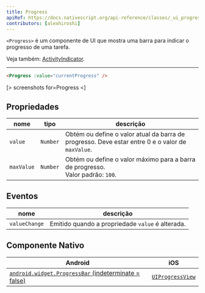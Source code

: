 ```yaml
---
title: Progress
apiRef: https://docs.nativescript.org/api-reference/classes/_ui_progress_.progress
contributors: [alexhiroshi]
---
```


`<Progress>` é um componente de UI que mostra uma barra para indicar o progresso de uma tarefa.

Veja também: [ActivityIndicator](/pt-br/docs/elements/components/activity-indicator).

---

```html
<Progress :value="currentProgress" />
```

[> screenshots for=Progress <]

## Propriedades

| nome | tipo | descrição |
|------|------|-------------|
| `value` | `Number` | Obtém ou define o valor atual da barra de progresso. Deve estar entre 0 e o valor de `maxValue`.
| `maxValue` | `Number` | Obtém ou define o valor máximo para a barra de progresso.<br/>Valor padrão: `100`.

## Eventos

| nome | descrição |
|------|-------------|
| `valueChange` | Emitido quando a propriedade `value` é alterada.

## Componente Nativo

| Android | iOS |
|---------|-----|
| [`android.widget.ProgressBar` (indeterminate = false)](https://developer.android.com/reference/android/widget/ProgressBar.html) | [`UIProgressView`](https://developer.apple.com/documentation/uikit/uiprogressview)
